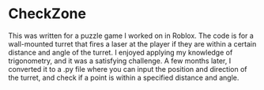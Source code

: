 # CheckZone
This was written for a puzzle game I worked on in Roblox. The code is for a wall-mounted turret that fires a laser at the player if they are within a certain distance and angle of the turret. I enjoyed applying my knowledge of trigonometry, and it was a satisfying challenge. A few months later, I converted it to a .py file where you can input the position and direction of the turret, and check if a point is within a specified distance and angle.
